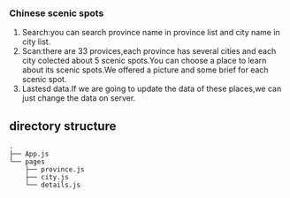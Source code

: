 ### Chinese scenic spots
1. Search:you can search province name in province list and city name in city list.
2. Scan:there are 33 provices,each province has several cities and each city colected about 5 scenic spots.You can choose a place to learn about its scenic spots.We offered a picture and some brief for each scenic spot.
3. Lastesd data.If we are going to update the data of these places,we can just change the data on server.
## directory structure
<pre><code>.
├── App.js
└── pages
    ├── province.js
    ├── city.js
    └── details.js
</code></pre>